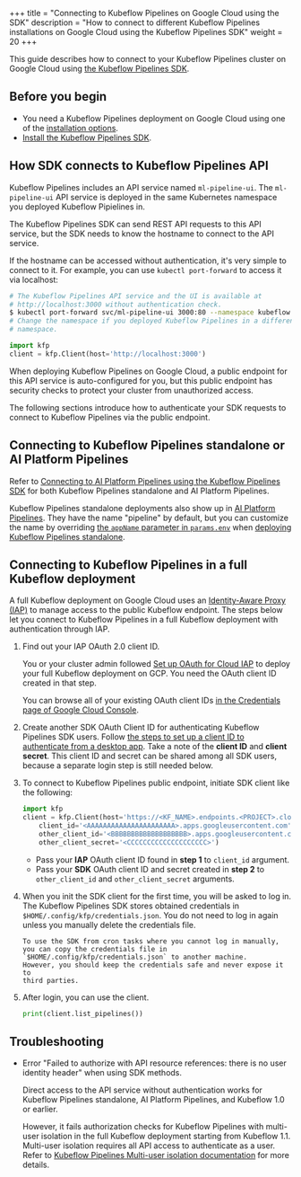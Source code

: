 +++
title = "Connecting to Kubeflow Pipelines on Google Cloud using the SDK"
description = "How to connect to different Kubeflow Pipelines installations on Google Cloud using the Kubeflow Pipelines SDK"
weight = 20
+++

This guide describes how to connect to your Kubeflow Pipelines cluster on Google
Cloud using [the Kubeflow Pipelines SDK](/docs/pipelines/sdk/sdk-overview/).

## Before you begin

- You need a Kubeflow Pipelines deployment on Google Cloud using one of the [installation options](/docs/pipelines/installation/overview/).
- [Install the Kubeflow Pipelines SDK](/docs/pipelines/sdk/install-sdk/).

## How SDK connects to Kubeflow Pipelines API

Kubeflow Pipelines includes an API service named `ml-pipeline-ui`. The
`ml-pipeline-ui` API service is deployed in the same Kubernetes namespace you
deployed Kubeflow Pipielines in.

The Kubeflow Pipelines SDK can send REST API requests to this API service, but
the SDK needs to know the hostname to connect to the API service.

If the hostname can be accessed without authentication, it's very simple to
connect to it. For example, you can use `kubectl port-forward` to access it via
localhost:

```bash
# The Kubeflow Pipelines API service and the UI is available at
# http://localhost:3000 without authentication check.
$ kubectl port-forward svc/ml-pipeline-ui 3000:80 --namespace kubeflow
# Change the namespace if you deployed Kubeflow Pipelines in a different
# namespace.
```

```python
import kfp
client = kfp.Client(host='http://localhost:3000')
```

When deploying Kubeflow Pipelines on Google Cloud, a public endpoint for this
API service is auto-configured for you, but this public endpoint has security
checks to protect your cluster from unauthorized access.

The following sections introduce how to authenticate your SDK requests to connect
to Kubeflow Pipelines via the public endpoint.

## Connecting to Kubeflow Pipelines standalone or AI Platform Pipelines

Refer to [Connecting to AI Platform Pipelines using the Kubeflow Pipelines SDK](https://cloud.google.com/ai-platform/pipelines/docs/connecting-with-sdk) for
both Kubeflow Pipelines standalone and AI Platform Pipelines.

Kubeflow Pipelines standalone deployments also show up in [AI Platform Pipelines](https://console.cloud.google.com/ai-platform/pipelines/clusters). They have the
name "pipeline" by default, but you can customize the name by overriding
[the `appName` parameter in `params.env`](https://github.com/kubeflow/pipelines/blob/master/manifests/kustomize/base/params.env#L1) when [deploying Kubeflow Pipelines standalone](/docs/pipelines/installation/standalone-deployment/).

## Connecting to Kubeflow Pipelines in a full Kubeflow deployment

A full Kubeflow deployment on Google Cloud uses an [Identity-Aware Proxy (IAP)](https://cloud.google.com/iap/docs) to manage access to the public Kubeflow endpoint. The steps
below let you connect to Kubeflow Pipelines in a full Kubeflow deployment with
authentication through IAP.

1.  Find out your IAP OAuth 2.0 client ID.

    You or your cluster admin followed [Set up OAuth for Cloud IAP](https://www.kubeflow.org/docs/gke/deploy/oauth-setup/)
    to deploy your full Kubeflow deployment on GCP. You need the OAuth client
    ID created in that step.

    You can browse all of your existing OAuth client IDs [in the Credentials page of Google Cloud Console](https://console.cloud.google.com/apis/credentials).

1.  Create another SDK OAuth Client ID for authenticating Kubeflow Pipelines SDK users.
    Follow [the steps to set up a client ID to authenticate from a desktop app](https://cloud.google.com/iap/docs/authentication-howto#authenticating_from_a_desktop_app). Take
    a note of the **client ID** and **client secret**. This client ID and secret can
    be shared among all SDK users, because a separate login step is still needed below.

1.  To connect to Kubeflow Pipelines public endpoint, initiate SDK client like the following:

    ```python
    import kfp
    client = kfp.Client(host='https://<KF_NAME>.endpoints.<PROJECT>.cloud.goog/pipeline',
        client_id='<AAAAAAAAAAAAAAAAAAAAAA>.apps.googleusercontent.com',
        other_client_id='<BBBBBBBBBBBBBBBBBBB>.apps.googleusercontent.com',
        other_client_secret='<CCCCCCCCCCCCCCCCCCCC>')
    ```

    - Pass your **IAP** OAuth client ID found in **step 1** to `client_id` argument.
    - Pass your **SDK** OAuth client ID and secret created in **step 2** to `other_client_id`
      and `other_client_secret` arguments.

1.  When you init the SDK client for the first time, you will be asked to log in.
    The Kubeflow Pipelines SDK stores obtained credentials in `$HOME/.config/kfp/credentials.json`. You do not need to log in again unless you manually delete the credentials file.

        To use the SDK from cron tasks where you cannot log in manually, you can copy the credentials file in `$HOME/.config/kfp/credentials.json` to another machine.
        However, you should keep the credentials safe and never expose it to
        third parties.

1.  After login, you can use the client.
    ```python
    print(client.list_pipelines())
    ```

## Troubleshooting

- Error "Failed to authorize with API resource references: there is no user identity header" when using SDK methods.

  Direct access to the API service without authentication works for Kubeflow
  Pipelines standalone, AI Platform Pipelines, and Kubeflow 1.0 or earlier.

  However, it fails authorization checks for Kubeflow Pipelines with multi-user
  isolation in the full Kubeflow deployment starting from Kubeflow 1.1.
  Multi-user isolation requires all API access to authenticate as a user. Refer to [Kubeflow Pipelines Multi-user isolation documentation](/docs/pipelines/multi-user/#in-cluster-request-authentication)
  for more details.
